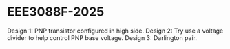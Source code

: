 # EEE3088F-2025
Design 1:
PNP transistor configured in high side.
Design 2: 
Try use a voltage divider to help control PNP base voltage.
Design 3:
Darlington pair. 

